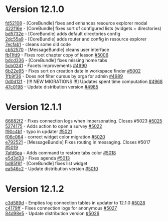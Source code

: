 # Version 12.1.0

[fd52108](https://github.com/claroline/Distribution/commit/fd52108) - [CoreBundle] fixes and enhances resource explorer modal  
[422f16e](https://github.com/claroline/Distribution/commit/422f16e) - [CoreBundle] fixes sort of configured lists (widgets + directories)  
[bd5732e](https://github.com/claroline/Distribution/commit/bd5732e) - [CoreBundle] adds default directories config  
[2dc55a9](https://github.com/claroline/Distribution/commit/2dc55a9) - [CoreBundle] adds router and config in resource explorer  
[7ecfab1](https://github.com/claroline/Distribution/commit/7ecfab1) - cleans some old code  
[cb52570](https://github.com/claroline/Distribution/commit/cb52570) - [MessageBundle] cleans user interface  
[fb11fd9](https://github.com/claroline/Distribution/commit/fb11fd9) - Fixes root chapter copy of lesson [#5006](https://github.com/claroline/Distribution/pull/5006)  
[bdcd336](https://github.com/claroline/Distribution/commit/bdcd336) - [CoreBundle] fixes missing home tabs  
[5cb0241](https://github.com/claroline/Distribution/commit/5cb0241) - Facets improvements [#4990](https://github.com/claroline/Distribution/pull/4990)  
[6b22e95](https://github.com/claroline/Distribution/commit/6b22e95) - Fixes sort on creation date in workspace finder [#5002](https://github.com/claroline/Distribution/pull/5002)  
[1fb9f36](https://github.com/claroline/Distribution/commit/1fb9f36) - Does not filter cursus by orga for admin [#4989](https://github.com/claroline/Distribution/pull/4989)  
[0d0d12f](https://github.com/claroline/Distribution/commit/0d0d12f) - [!!! NEW MIGRATIONS !!!] Updates spent time computation [#4968](https://github.com/claroline/Distribution/pull/4968)  
[47c0198](https://github.com/claroline/Distribution/commit/47c0198) - Update distribution version [#4985](https://github.com/claroline/Distribution/pull/4985)  

# Version 12.1.1  

[66682f2](https://github.com/claroline/Distribution/commit/66682f2) - Fixes connection logs when impersonating. Closes #5023 [#5025](https://github.com/claroline/Distribution/pull/5025)  
[5274175](https://github.com/claroline/Distribution/commit/5274175) - Adds action to open a survey [#5022](https://github.com/claroline/Distribution/pull/5022)  
[f90c4bf](https://github.com/claroline/Distribution/commit/f90c4bf) - typo in updater [#5021](https://github.com/claroline/Distribution/pull/5021)  
[f06c064](https://github.com/claroline/Distribution/commit/f06c064) - correct widget color migration [#5020](https://github.com/claroline/Distribution/pull/5020)  
[e792521](https://github.com/claroline/Distribution/commit/e792521) - [MessageBundle] Fixes routing in messaging. Closes #5017 [#5019](https://github.com/claroline/Distribution/pull/5019)  
[7afd6ea](https://github.com/claroline/Distribution/commit/7afd6ea) - Adds command to restore tabs color [#5018](https://github.com/claroline/Distribution/pull/5018)  
[e5d3d33](https://github.com/claroline/Distribution/commit/e5d3d33) - Fixes agenda [#5013](https://github.com/claroline/Distribution/pull/5013)  
[bd85f6f](https://github.com/claroline/Distribution/commit/bd85f6f) - [CoreBundle] fixes list widget  
[ea546c2](https://github.com/claroline/Distribution/commit/ea546c2) - Update distribution version [#5010](https://github.com/claroline/Distribution/pull/5010)  

# Version 12.1.2  

[c3d589d](https://github.com/claroline/Distribution/commit/c3d589d) - Empties log connection tables in updater to 12.1.0 [#5028](https://github.com/claroline/Distribution/pull/5028)  
[c4179ff](https://github.com/claroline/Distribution/commit/c4179ff) - Fixes connection logs for anonymous [#5027](https://github.com/claroline/Distribution/pull/5027)  
[84d98e5](https://github.com/claroline/Distribution/commit/84d98e5) - Update distribution version [#5026](https://github.com/claroline/Distribution/pull/5026)  


